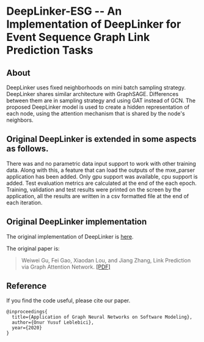 DeepLinker-ESG -- An Implementation of DeepLinker for Event Sequence Graph Link Prediction Tasks
===============================================================================

About
-----

DeepLinker uses fixed neighborhoods on mini batch sampling strategy. DeepLinker shares similar architecture with GraphSAGE. Differences between them are in sampling strategy and using GAT instead of GCN. The proposed DeepLinker model is used to create a hidden representation of each node, using the attention mechanism that is shared by the node's neighbors. 

Original DeepLinker is extended in some aspects as follows.
-----

There was and no parametric data input support to work with other training data. Along with this, a feature that can load the outputs of the mxe_parser application has been added. Only gpu support was available, cpu support is added. Test evaluation metrics are calculated at the end of the each epoch. Training, validation and test results were printed on the screen by the application, all the results are written in a csv formatted file at the end of each iteration.

Original DeepLinker implementation
-----

The original implementation of DeepLinker is [here](https://github.com/Villafly/DeepLinker).

The original paper is:
> Weiwei Gu, Fei Gao, Xiaodan Lou, and Jiang Zhang, Link Prediction via Graph Attention Network. [\[PDF\]](https://arxiv.org/pdf/1910.04807.pdf)

Reference
---------

If you find the code useful, please cite our paper.

    @inproceedings{
      title={Application of Graph Neural Networks on Software Modeling},
      author={Onur Yusuf Leblebici},
      year={2020}
    }